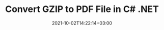 ---
############################# Static ############################
layout: "autogen-gist"
date: 2021-10-02T14:22:14+03:00
draft: false
path: "total/net/conversion/gzip-to-pdf/"
other_in_formats: "ZIP TAR GZIP LZ RAR BZ2 7Z CPIO XZ 7ZIP"
ad_headline: "Convert GZIP to PDF | C# .NET"
ad_description: "Convert archive GZIP file to PDF in C# .NET Core – compress & decompress zip files."

############################# Head ############################
head_title: "Convert GZIP Files to PDF in C# VB.NET ASP.NET .NET Core"
head_description: "Dynamically convert archive GZIP files to PDF document in C#, AP.NET, VB.NET & .NET Core applications. Encrypt archives, compress and decompress files and folders."

############################# Header ############################
title: "Convert GZIP to PDF File in C# .NET"
description: "Programmatically convert archived GZIP files to PDF document in C#, AP.NET, VB.NET & .NET Core applications. The compressed archive files will be converted safely and securely to PDF."

############################# SubMenu ############################
submenu:
    enable: false

############################# Content ############################
content:
    enable: true
    block:
    - title_left: "GZIP to PDF Conversion in C# .NET Core"
      content_left: |
          
          -   Create Archive instance with input GZIP file
          -   Extract contents of GZIP file using **ExtractToDictionary** method of Archive
          -   Get the list of extracted files from unzipped directory using **Directory.GetFiles** method - Loop through each unzipped / extracted file
          -   Convert extracted file to PDF format using Convert method of **Converter** class in [GroupDocs.Conversion API](https://apireference.groupdocs.com/conversion/net)
          -   Keep the list of all converted PDF files - Create instance of **Merger** class in [GroupDocs.Merger API](https://apireference.groupdocs.com/merger/net) with first converted PDF file in the list
          -   Loop through the list of converted PDF files starting from second converted file and merge all converted PDF files using **Join** method of **Merge** class
          -   Finally, save the merged PDF document using **Save** method of **Merger** class
          
      title_right: "Downloads & Installation Instructions"
      content_right: |
          You require `Aspose.ZIP`, `GroupDocs.Conversion` & `GroupDocs.Merger` namespaces to to extract the files/contents within a GZIP file and convert to a single PDF file format as output. The below code example supports archive files conversion between ZIP, TAR, RAR, GZIP, LZ, CPIO, BZ2, XZ and 7z formats. Explore other [.NET documents manipulation APIs](https://products.conholdate.com/total/net/) as offered by Conholdate.Total for .NET.
          
          Get the respective assembly files from the [downloads](https://downloads.conholdate.com/total/net) or fetch the whole package from [Nuget](https://www.nuget.org/packages/Conholdate.Total/) to add 'Conholdate.Total` directly in your workspace.
          
      gisthash: "6e53880b175382e0c835ff3bf410130d"
      gistfile: "convert-zip-to-pdf.cs"
          
    - title_left: "Encryption of Archives in C# .NET"
      content_left: |
          Aspose.ZIP supports password-protecting archives using traditional (ZipCrypto) and various other mixed encryption techniques with the capabilities to encrypt a complete archive or selective files with password. You can also apply all popular encryptions types to archives such as AES-128, AES-192, AES-256 and 7z (7-zip).

          The below code example demonstrates how to encrypt multiple files using a mixed encryption technique.
        
      title_right: "Compress & Decompress Files or Folders"
      content_right: |
          Aspose.ZIP for .NET supports a multitude of archives management features including encryption, compression and decompression of files and folders. Encrypt archives with specified passwords, compress or decompress files and folders according to its original structure. You can also add or delete files from existing archives. 

          Work with archiving files and folder on different operating systems such as Windows, Linux or macOS while using platforms such as Windows Azure, Mono and Xamarin.
          
      gisthash: "3cfc76f062dcf3f332bd730104c779ba"
      gistfile: "encrypt-zip-files-using-encryption-techniques.cs"
############################# About Formats ############################
about_formats:
    enable: false
############################# More Formats ############################
more_formats:
    enable: true
    auto: false
    other_out_formats: ZIP TAR GZIP LZ RAR BZ2 7Z CPIO XZ 7ZIP
############################# Back to top ###############################
back_to_top:
  enable: true
---